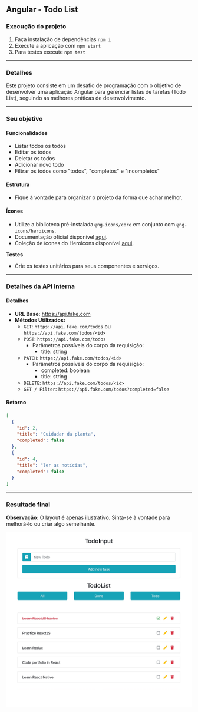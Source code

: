 ## Angular - Todo List

### Execução do projeto

1. Faça instalação de dependências `npm i`
2. Execute a aplicação com `npm start`
3. Para testes execute `npm test`

---
### Detalhes

Este projeto consiste em um desafio de programação com o objetivo de desenvolver uma aplicação Angular para gerenciar listas de tarefas (Todo List), seguindo as melhores práticas de desenvolvimento.

---
### Seu objetivo

#### Funcionalidades

- Listar todos os todos
- Editar os todos
- Deletar os todos
- Adicionar novo todo
- Filtrar os todos como "todos", "completos" e "incompletos"

#### Estrutura

- Fique à vontade para organizar o projeto da forma que achar melhor.

#### Ícones

- Utilize a biblioteca pré-instalada `@ng-icons/core` em conjunto com `@ng-icons/heroicons`.
- Documentação oficial disponível [aqui](https://github.com/ng-icons/ng-icons).
- Coleção de ícones do Heroicons disponível [aqui](https://heroicons.com/).

**Testes**

- Crie os testes unitários para seus componentes e serviços.

---
### Detalhes da API interna

#### Detalhes

- **URL Base:** https://api.fake.com
- **Métodos Utilizados:**
  - `GET`: `https://api.fake.com/todos` ou `https://api.fake.com/todos/<id>`
  - `POST`: `https://api.fake.com/todos`
    - Parâmetros possíveis do corpo da requisição:
      - title: string
  - `PATCH`: `https://api.fake.com/todos/<id>`
    - Parâmetros possíveis do corpo da requisição:
      - completed: boolean
      - title: string
  - `DELETE`: `https://api.fake.com/todos/<id>`
  - `GET / Filter`: `https://api.fake.com/todos?completed=false`

#### Retorno

```json
[
  {
    "id": 2,
    "title": "Cuidadar da planta",
    "completed": false
  },
  {
    "id": 4,
    "title": "ler as notícias",
    "completed": false
  }
]
```

---
### Resultado final

**Observação:** O layout é apenas ilustrativo. Sinta-se à vontade para melhorá-lo ou criar algo semelhante.

![Todo list](./resources/todolist.png)